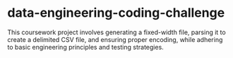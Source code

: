 # data-engineering-coding-challenge
This coursework project involves generating a fixed-width file, parsing it to create a delimited CSV file, and ensuring proper encoding, while adhering to basic engineering principles and testing strategies.
